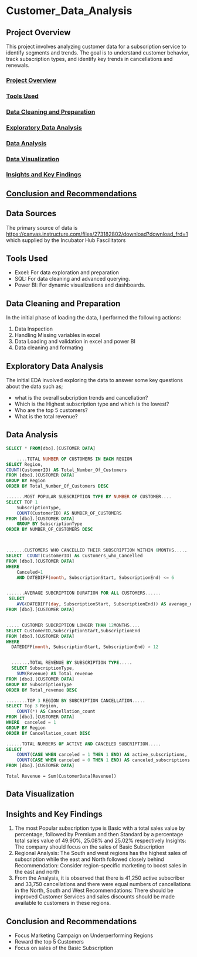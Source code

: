 # Customer_Data_Analysis

## Project Overview
This project involves analyzing customer data for a subscription service to identify
segments and trends. The goal is to understand customer behavior, track subscription types,
and identify key trends in cancellations and renewals. 

### [Project Overview](project-overview)

### [Tools Used](tools-used)

### [Data Cleaning and Preparation](data-cleaning-and-preparation)

### [Exploratory Data Analysis](exploratory-data-analysis)

### [Data Analysis](data-analysis)

### [Data Visualization](data-analysis)

### [Insights and Key Findings](insights-and-key-findings)

## [Conclusion and Recommendations](conclusions-and-recommendations)


## Data Sources
The primary source of data is https://canvas.instructure.com/files/273182802/download?download_frd=1 which supplied by the Incubator Hub Fascilitators
## Tools Used
- Excel: For data exploration and preparation
- SQL: For data cleaning and advanced querying.
- Power BI: For dynamic visualizations and dashboards.
## Data Cleaning and Preparation
In the initial phase of loading the data, I performed the following actions:
1.  Data Inspection
2.  Handling Missing variables in excel
3.  Data Loading and validation in excel and power BI
4.  Data cleaning and formating
## Exploratory Data Analysis
The initial EDA involved exploring the data to answer some key questions about the data such as;
- what is the overall subcription trends and cancellation?
- Which is the Highest subscription type and which is the lowest?
- Who are the top 5 customers?
- What is the total revenue?

## Data Analysis
```sql
SELECT * FROM[dbo].[CUSTOMER DATA]

	....TOTAL NUMBER OF CUSTOMERS IN EACH REGION
SELECT Region,
COUNT(CustomerID) AS Total_Number_Of_Customers
FROM [dbo].[CUSTOMER DATA]
GROUP BY Region
ORDER BY Total_Number_Of_Customers DESC

.......MOST POPULAR SUBSCRIPTION TYPE BY NUMBER OF CUSTOMER....
SELECT TOP 1
    SubscriptionType,
    COUNT(CustomerID) AS NUMBER_OF_CUSTOMERS
FROM [dbo].[CUSTOMER DATA]
    GROUP BY SubscriptionType
ORDER BY NUMBER_OF_CUSTOMERS DESC



.......CUSTOMERS WHO CANCELLED THEIR SUBSCRIPTION WITHIN 6MONTHS.....
SELECT  COUNT(CustomerID) As Customers_who_Cancelled
FROM [dbo].[CUSTOMER DATA]
WHERE 
    Canceled=1
    AND DATEDIFF(month, SubscriptionStart, SubscriptionEnd) <= 6


.......AVERAGE SUBCRIPTION DURATION FOR ALL CUSTOMERS......
 SELECT 
    AVG(DATEDIFF(day, SubscriptionStart, SubscriptionEnd)) AS average_duration_days
FROM [dbo].[CUSTOMER DATA]


..... CUSTOMER SUBCRIPTION LONGER THAN 12MONTHS....
SELECT CustomerID,SubscriptionStart,SubscriptionEnd
FROM [dbo].[CUSTOMER DATA]
WHERE 
  DATEDIFF(month, SubscriptionStart, SubscriptionEnd) > 12


  .......TOTAL REVENUE BY SUBSCRIPTION TYPE.....
  SELECT SubscriptionType,
    SUM(Revenue) AS Total_revenue
FROM [dbo].[CUSTOMER DATA]
GROUP BY SubscriptionType
ORDER BY Total_revenue DESC

........TOP 3 REGION BY SUBCRIPTION CANCELLATION.....
SELECT Top 3 Region,
    COUNT(*) AS Cancellation_count
FROM [dbo].[CUSTOMER DATA]
WHERE  canceled = 1
GROUP BY Region
ORDER BY Cancellation_count DESC

......TOTAL NUMBERS OF ACTIVE AND CANCELED SUBCRIPTION.....
SELECT 
    COUNT(CASE WHEN canceled = 1 THEN 1 END) AS active_subscriptions,
    COUNT(CASE WHEN canceled = 0 THEN 1 END) AS canceled_subscriptions
FROM [dbo].[CUSTOMER DATA]
```

```Dax
Total Revenue = Sum(CustomerData[Revenue])
```
## Data Visualization



## Insights and Key Findings         
1.	The most Popular subscription type is  Basic with a total sales value by percentage, followed by Premium and then Standard by a percentage total sales value of 49.90%, 25.08% and 25.02% respectively
	  Insights: The company should  focus on the sales of Basic Subscription
2.	Regional Analysis: The South and west regions has the highest sales of subscription while the east and North followed closely behind
    Recommendation: Consider region-specific marketing to boost sales in the east and north
3.	From the Analysis, it is observed that there is 41,250 active subscriber and 33,750 cancellations and there were equal numbers of cancellations in the North, South and West
  	Recommendations: There should be improved Customer Services and sales discounts should be made available to customers in these regions.
## Conclusion and Recommendations
- Focus Marketing Campaign on Underperforming Regions
- Reward the top 5 Customers
- Focus on sales of the Basic Subscription



